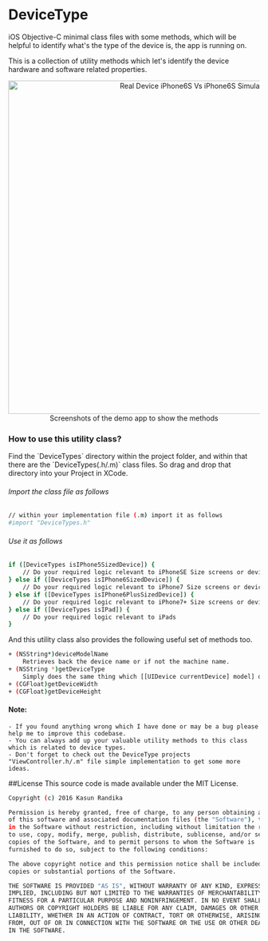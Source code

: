 # DeviceType
iOS Objective-C minimal class files with some methods, which will be helpful to identify what's the type of the device is, the app is running on.

This is a collection of utility methods which let's identify the device hardware and software related properties.

<p align="center">
<img src="http://i.imgur.com/KAyOm01.png?1" width="730" height="667" alt="Real Device iPhone6S Vs iPhone6S Simulator"/><br/>
<span> Screenshots of the demo app to show the methods </span>
</p>
</p>

### How to use this utility class?

<p>
Find the `DeviceTypes` directory within the project folder, and within that there are the `DeviceTypes(.h/.m)` class
files. So drag and drop that directory into your Project in XCode.

###### Import the class file as follows<br/>
```sh
// within your implementation file (.m) import it as follows
#import "DeviceTypes.h"
```
###### Use it as follows<br/>
```sh
if ([DeviceTypes isIPhone5SizedDevice]) {
    // Do your required logic relevant to iPhoneSE Size screens or devices (iPhone5, 5S, SE)
} else if ([DeviceTypes isIPhone6SizedDevice]) {
    // Do your required logic relevant to iPhone7 Size screens or devices (iPhone6, 6S, 7)
} else if ([DeviceTypes isIPhone6PlusSizedDevice]) {
    // Do your required logic relevant to iPhone7+ Size screens or devices (iPhone6+, 6S+, 7+)
} else if ([DeviceTypes isIPad]) {
    // Do your required logic relevant to iPads
}
```
And this utility class also provides the following useful set of methods too.
```sh
+ (NSString*)deviceModelName
    Retrieves back the device name or if not the machine name.
+ (NSString *)getDeviceType
    Simply does the same thing which [[UIDevice currentDevice] model] does.
+ (CGFloat)getDeviceWidth
+ (CGFloat)getDeviceHeight
```

#### Note:
    - If you found anything wrong which I have done or may be a bug please help me to improve this codebase.
    - You can always add up your valuable utility methods to this class which is related to device types.
    - Don't forget to check out the DeviceType projects "ViewController.h/.m" file simple implementation to get some more ideas.


##License
This source code is made available under the MIT License.

```sh
Copyright (c) 2016 Kasun Randika

Permission is hereby granted, free of charge, to any person obtaining a copy 
of this software and associated documentation files (the "Software"), to deal 
in the Software without restriction, including without limitation the rights 
to use, copy, modify, merge, publish, distribute, sublicense, and/or sell 
copies of the Software, and to permit persons to whom the Software is 
furnished to do so, subject to the following conditions:

The above copyright notice and this permission notice shall be included in all 
copies or substantial portions of the Software.

THE SOFTWARE IS PROVIDED "AS IS", WITHOUT WARRANTY OF ANY KIND, EXPRESS OR 
IMPLIED, INCLUDING BUT NOT LIMITED TO THE WARRANTIES OF MERCHANTABILITY, 
FITNESS FOR A PARTICULAR PURPOSE AND NONINFRINGEMENT. IN NO EVENT SHALL THE 
AUTHORS OR COPYRIGHT HOLDERS BE LIABLE FOR ANY CLAIM, DAMAGES OR OTHER 
LIABILITY, WHETHER IN AN ACTION OF CONTRACT, TORT OR OTHERWISE, ARISING 
FROM, OUT OF OR IN CONNECTION WITH THE SOFTWARE OR THE USE OR OTHER DEALINGS 
IN THE SOFTWARE.
```
